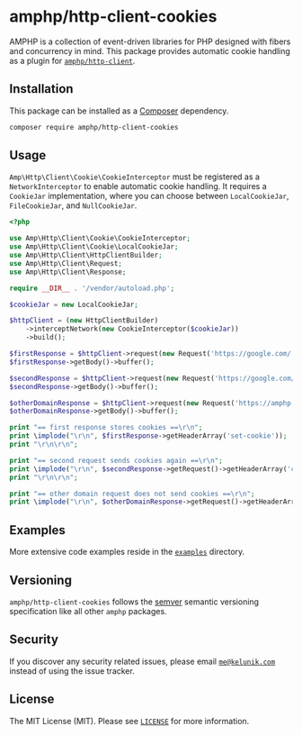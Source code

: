 # amphp/http-client-cookies

AMPHP is a collection of event-driven libraries for PHP designed with fibers and concurrency in mind.
This package provides automatic cookie handling as a plugin for [`amphp/http-client`](https://github.com/amphp/http-client).

## Installation

This package can be installed as a [Composer](https://getcomposer.org/) dependency.

```bash
composer require amphp/http-client-cookies
```

## Usage

`Amp\Http\Client\Cookie\CookieInterceptor` must be registered as a `NetworkInterceptor` to enable automatic cookie handling.
It requires a `CookieJar` implementation, where you can choose between `LocalCookieJar`, `FileCookieJar`, and `NullCookieJar`.

```php
<?php

use Amp\Http\Client\Cookie\CookieInterceptor;
use Amp\Http\Client\Cookie\LocalCookieJar;
use Amp\Http\Client\HttpClientBuilder;
use Amp\Http\Client\Request;
use Amp\Http\Client\Response;

require __DIR__ . '/vendor/autoload.php';

$cookieJar = new LocalCookieJar;

$httpClient = (new HttpClientBuilder)
    ->interceptNetwork(new CookieInterceptor($cookieJar))
    ->build();

$firstResponse = $httpClient->request(new Request('https://google.com/'));
$firstResponse->getBody()->buffer();

$secondResponse = $httpClient->request(new Request('https://google.com/'));
$secondResponse->getBody()->buffer();

$otherDomainResponse = $httpClient->request(new Request('https://amphp.org/'));
$otherDomainResponse->getBody()->buffer();

print "== first response stores cookies ==\r\n";
print \implode("\r\n", $firstResponse->getHeaderArray('set-cookie'));
print "\r\n\r\n";

print "== second request sends cookies again ==\r\n";
print \implode("\r\n", $secondResponse->getRequest()->getHeaderArray('cookie'));
print "\r\n\r\n";

print "== other domain request does not send cookies ==\r\n";
print \implode("\r\n", $otherDomainResponse->getRequest()->getHeaderArray('cookie'));
```

## Examples

More extensive code examples reside in the [`examples`](./examples) directory.

## Versioning

`amphp/http-client-cookies` follows the [semver](http://semver.org/) semantic versioning specification like all other `amphp` packages.

## Security

If you discover any security related issues, please email [`me@kelunik.com`](mailto:me@kelunik.com) instead of using the issue tracker.

## License

The MIT License (MIT). Please see [`LICENSE`](./LICENSE) for more information.
